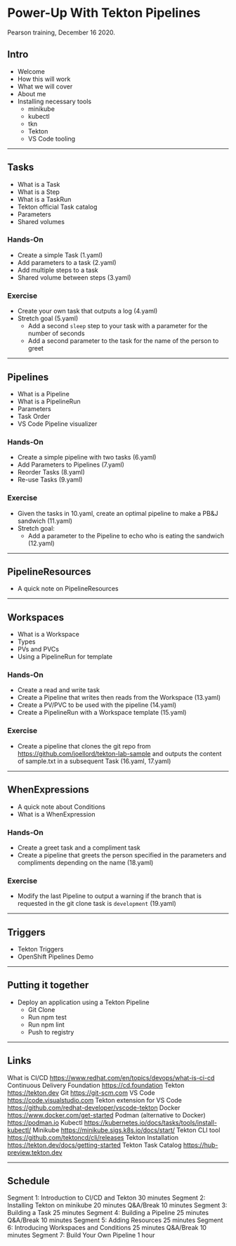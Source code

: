 # Power-Up With Tekton Pipelines
Pearson training, December 16 2020.

## Intro
* Welcome
* How this will work
* What we will cover
* About me
* Installing necessary tools
  * minikube
  * kubectl
  * tkn
  * Tekton
  * VS Code tooling

---

## Tasks
* What is a Task
* What is a Step
* What is a TaskRun
* Tekton official Task catalog
* Parameters
* Shared volumes

### Hands-On
* Create a simple Task (1.yaml)
* Add parameters to a task (2.yaml)
* Add multiple steps to a task
* Shared volume between steps (3.yaml)

### Exercise
* Create your own task that outputs a log (4.yaml)
* Stretch goal (5.yaml)
  * Add a second `sleep` step to your task with a parameter for the number of seconds
  * Add a second parameter to the task for the name of the person to greet

---

## Pipelines
* What is a Pipeline
* What is a PipelineRun
* Parameters
* Task Order
* VS Code Pipeline visualizer

### Hands-On
* Create a simple pipeline with two tasks (6.yaml)
* Add Parameters to Pipelines (7.yaml)
* Reorder Tasks (8.yaml)
* Re-use Tasks (9.yaml)

### Exercise
* Given the tasks in 10.yaml, create an optimal pipeline to make a PB&J sandwich (11.yaml)
* Stretch goal:
  * Add a parameter to the Pipeline to echo who is eating the sandwich (12.yaml)

---

## PipelineResources
* A quick note on PipelineResources

---

## Workspaces
* What is a Workspace
* Types
* PVs and PVCs
* Using a PipelineRun for template

### Hands-On
* Create a read and write task
* Create a Pipeline that writes then reads from the Workspace (13.yaml)
* Create a PV/PVC to be used with the pipeline (14.yaml)
* Create a PipelineRun with a Workspace template (15.yaml)

### Exercise
* Create a pipeline that clones the git repo from https://github.com/joellord/tekton-lab-sample and outputs the content of sample.txt in a subsequent Task (16.yaml, 17.yaml)

---

## WhenExpressions
* A quick note about Conditions
* What is a WhenExpression

### Hands-On
* Create a greet task and a compliment task
* Create a pipeline that greets the person specified in the parameters and compliments depending on the name (18.yaml)

### Exercise
* Modify the last Pipeline to output a warning if the branch that is requested in the git clone task is `development` (19.yaml)

---

## Triggers
* Tekton Triggers
* OpenShift Pipelines Demo

---

## Putting it together
* Deploy an application using a Tekton Pipeline
  * Git Clone
  * Run npm test
  * Run npm lint
  * Push to registry

---

## Links
What is CI/CD  https://www.redhat.com/en/topics/devops/what-is-ci-cd
Continuous Delivery Foundation  https://cd.foundation
Tekton  https://tekton.dev
Git  https://git-scm.com
VS Code  https://code.visualstudio.com
Tekton extension for VS Code  https://github.com/redhat-developer/vscode-tekton
Docker  https://www.docker.com/get-started
Podman (alternative to Docker)  https://podman.io
Kubectl  https://kubernetes.io/docs/tasks/tools/install-kubectl/
Minikube  https://minikube.sigs.k8s.io/docs/start/
Tekton CLI tool  https://github.com/tektoncd/cli/releases
Tekton Installation  https://tekton.dev/docs/getting-started
Tekton Task Catalog  https://hub-preview.tekton.dev

---

## Schedule
Segment 1: Introduction to CI/CD and Tekton 30 minutes
Segment 2: Installing Tekton on minikube 20 minutes
Q&A/Break 10 minutes
Segment 3: Building a Task 25 minutes
Segment 4: Building a Pipeline 25 minutes
Q&A/Break 10 minutes
Segment 5: Adding Resources 25 minutes
Segment 6: Introducing Workspaces and Conditions 25 minutes
Q&A/Break 10 minutes
Segment 7: Build Your Own Pipeline 1 hour
